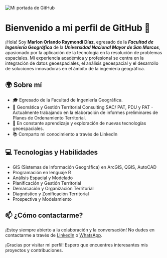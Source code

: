 ![Mi portada de GitHub](https://media.licdn.com/dms/image/D4E16AQG1KdXao8ntAw/profile-displaybackgroundimage-shrink_350_1400/0/1701569301326?e=1707350400&v=beta&t=mAX_e62Brv6vC1_JlmoioYk3yE4zp-VVH-2fOULpNnQ)

# Bienvenido a mi perfil de GitHub 👋

¡Hola! Soy **Marlon Orlando Raymondi Díaz**, egresado de la ***Facultad de Ingeniería Geográfica*** de la ***Universidad Nacional Mayor de San Marcos***, apasionado por la aplicación de la tecnología en la resolución de problemas espaciales. Mi experiencia académica y profesional se centra en la integración de datos geoespaciales, el análisis geoespacial y el desarrollo de soluciones innovadoras en el ámbito de la ingeniería geográfica.

## 🌍 Sobre mí

- 🎓 Egresado de la Facultad de Ingeniería Geográfica.
- 💼 Geomática y Gestión Territorial Consulting SAC/ PAT, PDU y PAT - Actualmente trabajando en la elaboración de informes preliminares de Planes de Ordenamiento Territorial.
- 🚀 En constante aprendizaje y exploración de nuevas tecnologías geoespaciales.
- 📚 Comparto mi conocimiento a través de LinkedIn

## 💻 Tecnologías y Habilidades

- GIS (Sistemas de Información Geográfica) en ArcGIS, QGIS, AutoCAD
- Programación en lenguaje R
- Análisis Espacial y Modelado
- Planificación y Gestión Territorial
- Demarcación y Organización Territorial
- Diagnóstico y Zonificación Territorial
- Prospectiva y Modelamiento

## 📫 ¿Cómo contactarme?

¡Estoy siempre abierto a la colaboración y la conversación! No dudes en contactarme a través de [LinkedIn](https://www.linkedin.com/in/marlonraymondi/) o [WhatsApp](https://wa.me/51987594987).

¡Gracias por visitar mi perfil! Espero que encuentres interesantes mis proyectos y contribuciones.
